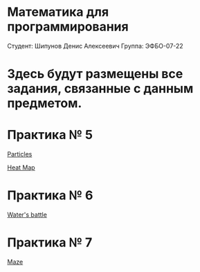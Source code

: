 # Математика для программирования
Студент: Шипунов Денис Алексеевич
Группа: ЭФБО-07-22
# Здесь будут размещены все задания, связанные с данным предметом.
# Практика № 5
[Particles](https://github.com/L1nia/MFP/tree/Task_1)

[Heat Map](https://github.com/L1nia/MFP/tree/Task_2)
# Практика № 6
[Water's battle](https://github.com/L1nia/MFP/tree/Water's-battle)

# Практика № 7
[Maze](https://github.com/L1nia/MFP/tree/Maze)

